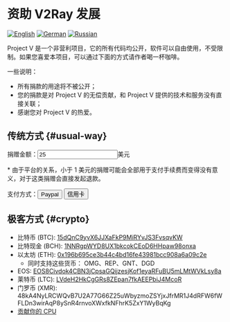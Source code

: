 # 资助 V2Ray 发展

[![English][1]][2] [![German][3]][4] [![Russian][5]][6]

[1]: ../resources/english.svg
[2]: https://www.v2ray.com/en/welcome/donate.html
[3]: ../resources/german.svg
[4]: https://www.v2ray.com/de/welcome/donate.html
[5]: ../resources/russian.svg
[6]: https://www.v2ray.com/ru/welcome/donate.html

Project V 是一个非营利项目，它的所有代码均公开，软件可以自由使用，不受限制。如果您喜爱本项目，可以通过下面的方式请作者喝一杯咖啡。

一些说明：

* 所有捐款的用途将不被公开；
* 您的捐款是对 Project V 的无偿贡献，和 Project V 提供的技术和服务没有直接关联；
* 感谢您对 Project V 的热爱。

## 传统方式 {#usual-way}

捐赠金额：<input id="damount" type="number" min="1" step="any" value="25" />美元

\* 由于平台的关系，小于 1 美元的捐赠可能会全部用于支付手续费而变得没有意义，对于这类捐赠会直接发起退款。

<!--
<script src="https://js.stripe.com/v3/"></script>
-->
<script>
function getAmount() {
    var e = document.getElementById('damount');
    return e.value;
}

function doPaypal(event) {
  event.preventDefault();
  document.getElementById('paypalamount').value = getAmount();
  document.getElementById('paypalform').submit();
}

function doPaypalMe(event) {
  event.preventDefault();
  document.location.href='https://www.paypal.me/ProjectV2Ray/' + getAmount();
}

// function doStripe(event) {
//   event.preventDefault();
//   var amt = parseInt(getAmount(), 10);
//   if (!amt) {
//     amt = 25;
//   }
//   amt = amt * 85;
//   var stripe = Stripe('pk_live_gnBpo8a9p6mluv62soVQtjic');
//   stripe.createSource({
//     type: 'alipay',
//     amount: amt,
//     currency: 'eur',
//     redirect: {
//         return_url: 'https://www.v2ray.com/chapter_00/02_donate.html'
//     },
//     }).then(function(result) {
//       console.log(result);
//       var src = result.source;
//       if (src && src.redirect && src.redirect.url) {
//         document.location.href=src.redirect.url;
//       }
//     });
// }

</script>

支付方式：<input type="button" value="Paypal" onclick="doPaypalMe(event);" /> <input type="button" value="信用卡" onclick="doPaypal(event);" />

<form id="paypalform" action="https://www.paypal.com/cgi-bin/webscr" method="post" target="_top">
<input type="hidden" name="cmd" value="_s-xclick">
<input id="paypalamount" type="hidden" name="amount" value="25">
<input type="hidden" name="currency_code" value="usd">
<input type="hidden" name="hosted_button_id" value="4TU3UKYANT2WY">
</form>

## 极客方式 {#crypto}

* 比特币 (BTC): [15dQnC9yvX6JJXaFkP9MiRYvJS3FvsqvKW](https://blockchain.info/address/15dQnC9yvX6JJXaFkP9MiRYvJS3FvsqvKW)
* 比特现金 (BCH): [1NNRgpWYD8UX1bkcokCEoD6HHpaw98onxa](https://blockdozer.com/insight/address/1NNRgpWYD8UX1bkcokCEoD6HHpaw98onxa)
* 以太坊 (ETH): [0x196b695ce3b44c4bd16fe43981bcc908a6a09c2e](https://etherscan.io/address/0x196b695ce3b44c4bd16fe43981bcc908a6a09c2e)
  * 同时支持这些货币： OMG、REP、GNT、DGD
* EOS: [EOS8Civdok4CBN3jCpsaGQijzesjKof1eyaRFuBU5mLMtWVkLsy8a](https://eostracker.io/accounts/lovevictoria)
* 莱特币 (LTC): [LVdeH2HkCgGRs8ZEpan7fkAEEPbiJ4McoR](https://insight.litecore.io/address/LVdeH2HkCgGRs8ZEpan7fkAEEPbiJ4McoR)
* 门罗币 (XMR): 48kA4NyLRCWQvB7U2A77G66Z25uWbyzmoZSYjxJfrMR1J4dRFW6fWFLDn3wirAqP8ySnR4rnvoXWxfkNFhrK5ZxY1WyBqKg
* [贡献你的 CPU](cpu.md)
